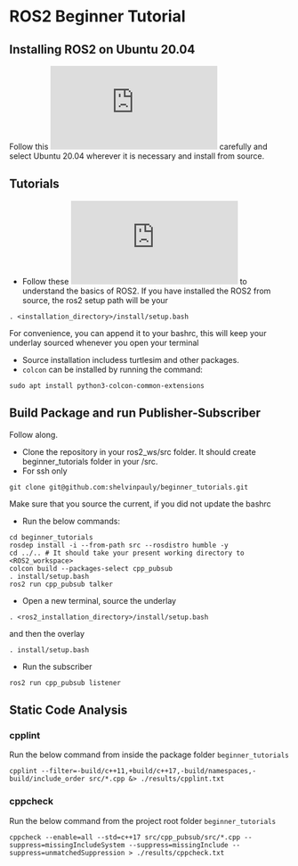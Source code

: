 # ROS2 Beginner Tutorial

## Installing ROS2 on Ubuntu 20.04
Follow this ![link](http://docs.ros.org/en/humble/Installation/Alternatives/Ubuntu-Development-Setup.html) carefully and select Ubuntu 20.04 wherever it is necessary and install from source.

## Tutorials
- Follow these ![tutorial](http://docs.ros.org/en/humble/Tutorials.html) to understand the basics of ROS2. If you have installed the ROS2 from source, the ros2 setup path will be your 
```
. <installation_directory>/install/setup.bash
```
For convenience, you can append it to your bashrc, this will keep your underlay sourced whenever you open your terminal

- Source installation includess turtlesim and other packages.
- `colcon` can be installed by running the command:
```
sudo apt install python3-colcon-common-extensions
```

## Build Package and run Publisher-Subscriber
Follow along.
- Clone the repository in your ros2_ws/src folder. It should create beginner_tutorials folder in your /src.
- For ssh only 
```
git clone git@github.com:shelvinpauly/beginner_tutorials.git
```
Make sure that you source the current, if you did not update the bashrc
- Run the below commands:
```
cd beginner_tutorials
rosdep install -i --from-path src --rosdistro humble -y
cd ../.. # It should take your present working directory to <ROS2_workspace>
colcon build --packages-select cpp_pubsub
. install/setup.bash
ros2 run cpp_pubsub talker
```
- Open a new terminal, source the underlay 
```
. <ros2_installation_directory>/install/setup.bash
```
and then the overlay 
```
. install/setup.bash
```
- Run the subscriber
```
ros2 run cpp_pubsub listener
```

## Static Code Analysis
### cpplint
Run the below command from inside the package folder `beginner_tutorials`
```
cpplint --filter=-build/c++11,+build/c++17,-build/namespaces,-build/include_order src/*.cpp &> ./results/cpplint.txt
```
### cppcheck
Run the below command from the project root folder `beginner_tutorials`
```
cppcheck --enable=all --std=c++17 src/cpp_pubsub/src/*.cpp --suppress=missingIncludeSystem --suppress=missingInclude --suppress=unmatchedSuppression > ./results/cppcheck.txt
```

